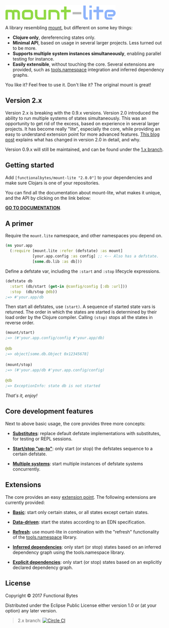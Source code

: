 ![logo](doc/logo.png)

A library resembling [mount](https://github.com/tolitius/mount), but different on some key things:

* **Clojure only**, dereferencing states only.
* **Minimal API**, based on usage in several larger projects. Less turned out to be more.
* **Supports multiple system instances simultaneously**, enabling parallel testing for instance.
* **Easily extensible**, without touching the core. Several extensions are provided, such as [tools.namespace](https://github.com/clojure/tools.namespace#reloading-code-usage) integration and inferred dependency graphs.

You like it? Feel free to use it. Don't like it? The original mount is great!

## Version 2.x

Version 2.x is breaking with the 0.9.x versions.
Version 2.0 introduced the ability to run multiple systems of states simultaneously.
This was an opportunity to get rid of the excess, based on experience in several larger projects.
It has become really "lite", especially the core, while providing an easy to understand extension point for more advanced features.
[This blog post](http://www.functionalbytes.nl/clojure/mount/mount-lite/2016/12/10/mount-lite-2.html) explains what has changed in version 2.0 in detail, and why.

Version 0.9.x will still be maintained, and can be found under the [1.x branch](https://github.com/aroemers/mount-lite/tree/1.x).

## Getting started

Add `[functionalbytes/mount-lite "2.0.0"]` to your dependencies and make sure Clojars is one of your repositories.

You can find all the documentation about mount-lite, what makes it unique, and the API by clicking on the link below:

[**GO TO DOCUMENTATION**](http://aroemers.github.io/mount-lite/index.html).

## A primer

Require the `mount.lite` namespace, and other namespaces you depend on.

```clj
(ns your.app
  (:require [mount.lite :refer (defstate) :as mount]
            [your.app.config :as config] ;; <-- Also has a defstate.
            [some.db.lib :as db]))
```

Define a defstate var, including the `:start` and `:stop` lifecycle expressions.

```clj
(defstate db
  :start (db/start (get-in @config/config [:db :url]))
  :stop  (db/stop @db))
;=> #'your.app/db
```

Then start all defstates, use `(start)`.
A sequence of started state vars is returned.
The order in which the states are started is determined by their load order by the Clojure compiler.
Calling `(stop)` stops all the states in reverse order.

```clj
(mount/start)
;=> (#'your.app.config/config #'your.app/db)

@db
;=> object[some.db.Object 0x12345678]

(mount/stop)
;=> (#'your.app/db #'your.app.config/config)

@db
;=> ExceptionInfo: state db is not started
```

*That's it, enjoy!*

## Core development features

Next to above basic usage, the core provides three more concepts:

- **[Substitutes](http://aroemers.github.io/mount-lite/02-substitutions.html)**: replace default defstate implementations with substitutes, for testing or REPL sessions.

- **[Start/stop "up-to"](http://aroemers.github.io/mount-lite/03-start-stop-options.html)**: only start (or stop) the defstates sequence to a certain defstate.

- **[Multiple systems](http://aroemers.github.io/mount-lite/04-systems-of-states.html)**: start multiple instances of defstate systems concurrently.

## Extensions

The core provides an easy [extension point](http://aroemers.github.io/mount-lite/05-extension-point.html).
The following extensions are currently provided:

- **[Basic](http://aroemers.github.io/mount-lite/mount.extensions.basic.html)**: start only certain states, or all states except certain states.

- **[Data-driven](http://aroemers.github.io/mount-lite/mount.extensions.data-driven.html)**: start the states according to an EDN specification.

- **[Refresh](http://www.functionalbytes.nl/mount-lite/mount.extensions.refresh.html)**: use mount-lite in combination with the "refresh" functionality of the [tools.namespace](https://github.com/clojure/tools.namespace#reloading-code-usage) library.

- **[Inferred dependencies](http://aroemers.github.io/mount-lite/mount.extensions.namespace-deps.html)**: only start (or stop) states based on an inferred dependency graph using the tools.namespace library.

- **[Explicit dependencies](http://aroemers.github.io/mount-lite/mount.extensions.explicit-deps.html)**: only start (or stop) states based on an explicitly declared dependency graph.

## License

Copyright © 2017 Functional Bytes

Distributed under the Eclipse Public License either version 1.0 or (at
your option) any later version.

> 2.x branch: [![Circle CI](https://circleci.com/gh/aroemers/mount-lite/tree/2.x.svg?style=svg)](https://circleci.com/gh/aroemers/mount-lite/tree/2.x)
